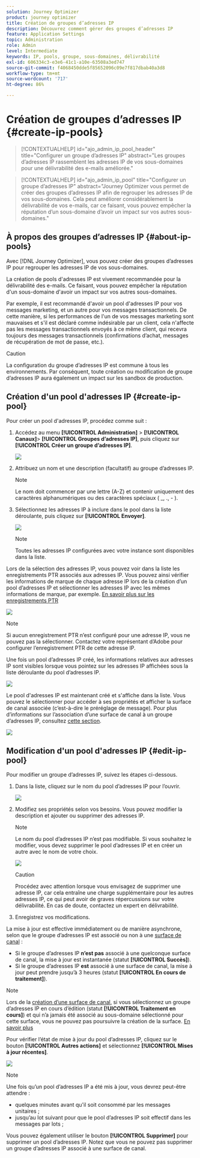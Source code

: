 ```yaml
---
solution: Journey Optimizer
product: journey optimizer
title: Création de groupes d’adresses IP
description: Découvrez comment gérer des groupes d’adresses IP
feature: Application Settings
topic: Administration
role: Admin
level: Intermediate
keywords: IP, pools, groupe, sous-domaines, délivrabilité
exl-id: 606334c3-e3e6-41c1-a10e-63508a3ed747
source-git-commit: f4068450dde5f85652096c09e7f817dbab40a3d8
workflow-type: tm+mt
source-wordcount: '717'
ht-degree: 86%

---
```


# Création de groupes d’adresses IP {#create-ip-pools}

>[!CONTEXTUALHELP]
>id="ajo_admin_ip_pool_header"
>title="Configurer un groupe d’adresses IP"
>abstract="Les groupes d’adresses IP rassemblent les adresses IP de vos sous-domaines pour une délivrabilité des e-mails améliorée."

>[!CONTEXTUALHELP]
>id="ajo_admin_ip_pool"
>title="Configurer un groupe d’adresses IP"
>abstract="Journey Optimizer vous permet de créer des groupes d’adresses IP afin de regrouper les adresses IP de vos sous-domaines. Cela peut améliorer considérablement la délivrabilité de vos e-mails, car ce faisant, vous pouvez empêcher la réputation d’un sous-domaine d’avoir un impact sur vos autres sous-domaines."

## À propos des groupes d’adresses IP {#about-ip-pools}

Avec [!DNL Journey Optimizer], vous pouvez créer des groupes d’adresses IP pour regrouper les adresses IP de vos sous-domaines.

La création de pools d&#39;adresses IP est vivement recommandée pour la délivrabilité des e-mails. Ce faisant, vous pouvez empêcher la réputation d&#39;un sous-domaine d&#39;avoir un impact sur vos autres sous-domaines.

Par exemple, il est recommandé d&#39;avoir un pool d&#39;adresses IP pour vos messages marketing, et un autre pour vos messages transactionnels. De cette manière, si les performances de l&#39;un de vos messages marketing sont mauvaises et s&#39;il est déclaré comme indésirable par un client, cela n&#39;affecte pas les messages transactionnels envoyés à ce même client, qui recevra toujours des messages transactionnels (confirmations d’achat, messages de récupération de mot de passe, etc.).

>[!CAUTION]
>
>La configuration du groupe d’adresses IP est commune à tous les environnements. Par conséquent, toute création ou modification de groupe d’adresses IP aura également un impact sur les sandbox de production.

## Création d&#39;un pool d&#39;adresses IP {#create-ip-pool}

Pour créer un pool d&#39;adresses IP, procédez comme suit :

1. Accédez au menu **[!UICONTROL Administration]** > **[!UICONTROL Canaux]**> **[!UICONTROL Groupes d’adresses IP]**, puis cliquez sur **[!UICONTROL Créer un groupe d’adresses IP]**.

   ![](assets/ip-pool-create.png)

1. Attribuez un nom et une description (facultatif) au groupe d’adresses IP.

   >[!NOTE]
   >
   >Le nom doit commencer par une lettre (A-Z) et contenir uniquement des caractères alphanumériques ou des caractères spéciaux ( _, ., - ).

1. Sélectionnez les adresses IP à inclure dans le pool dans la liste déroulante, puis cliquez sur **[!UICONTROL Envoyer]**.

   ![](assets/ip-pool-config.png)

   >[!NOTE]
   >
   >Toutes les adresses IP configurées avec votre instance sont disponibles dans la liste.

Lors de la sélection des adresses IP, vous pouvez voir dans la liste les enregistrements PTR associés aux adresses IP. Vous pouvez ainsi vérifier les informations de marque de chaque adresse IP lors de la création d’un pool d’adresses IP et sélectionner les adresses IP avec les mêmes informations de marque, par exemple. [En savoir plus sur les enregistrements PTR](ptr-records.md)

![](assets/ip-pool-ptr-record.png)

>[!NOTE]
>
>Si aucun enregistrement PTR n’est configuré pour une adresse IP, vous ne pouvez pas la sélectionner. Contactez votre représentant d’Adobe pour configurer l’enregistrement PTR de cette adresse IP.

Une fois un pool d’adresses IP créé, les informations relatives aux adresses IP sont visibles lorsque vous pointez sur les adresses IP affichées sous la liste déroulante du pool d’adresses IP.

![](assets/ip-pool-ptr-record-tooltip.png)

Le pool d&#39;adresses IP est maintenant créé et s&#39;affiche dans la liste. Vous pouvez le sélectionner pour accéder à ses propriétés et afficher la surface de canal associée (c’est-à-dire le préréglage de message). Pour plus d’informations sur l’association d’une surface de canal à un groupe d’adresses IP, consultez [cette section](channel-surfaces.md).

![](assets/ip-pool-created.png)

## Modification d&#39;un pool d&#39;adresses IP {#edit-ip-pool}

Pour modifier un groupe dʼadresses IP, suivez les étapes ci-dessous.

1. Dans la liste, cliquez sur le nom du pool d’adresses IP pour l’ouvrir.

   ![](assets/ip-pool-list.png)

1. Modifiez ses propriétés selon vos besoins. Vous pouvez modifier la description et ajouter ou supprimer des adresses IP.

   >[!NOTE]
   >
   >Le nom du pool d’adresses IP n’est pas modifiable. Si vous souhaitez le modifier, vous devez supprimer le pool d’adresses IP et en créer un autre avec le nom de votre choix.

   ![](assets/ip-pool-edit.png)

   >[!CAUTION]
   >
   >Procédez avec attention lorsque vous envisagez de supprimer une adresse IP, car cela entraîne une charge supplémentaire pour les autres adresses IP, ce qui peut avoir de graves répercussions sur votre délivrabilité. En cas de doute, contactez un expert en délivrabilité.

1. Enregistrez vos modifications.

La mise à jour est effective immédiatement ou de manière asynchrone, selon que le groupe d’adresses IP est associé ou non à une [surface de canal](channel-surfaces.md) :

* Si le groupe d’adresses IP **n’est pas** associé à une quelconque surface de canal, la mise à jour est instantanée (statut **[!UICONTROL Succès]**).
* Si le groupe d’adresses IP **est** associé à une surface de canal, la mise à jour peut prendre jusqu’à 3 heures (statut **[!UICONTROL En cours de traitement]**).

>[!NOTE]
>
>Lors de la [création d’une surface de canal](channel-surfaces.md#create-channel-surface), si vous sélectionnez un groupe d’adresses IP en cours d’édition (statut **[!UICONTROL Traitement en cours]**) et qui n’a jamais été associé au sous-domaine sélectionné pour cette surface, vous ne pouvez pas poursuivre la création de la surface. [En savoir plus](channel-surfaces.md#subdomains-and-ip-pools)

Pour vérifier l’état de mise à jour du pool d’adresses IP, cliquez sur le bouton **[!UICONTROL Autres actions]** et sélectionnez **[!UICONTROL Mises à jour récentes]**.

![](assets/ip-pool-recent-update.png)

>[!NOTE]
>
>Une fois qu’un pool d’adresses IP a été mis à jour, vous devrez peut-être attendre :
>* quelques minutes avant qu&#39;il soit consommé par les messages unitaires ;
>* jusqu’au lot suivant pour que le pool d’adresses IP soit effectif dans les messages par lots ;


Vous pouvez également utiliser le bouton **[!UICONTROL Supprimer]** pour supprimer un pool d’adresses IP. Notez que vous ne pouvez pas supprimer un groupe d’adresses IP associé à une surface de canal.

